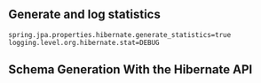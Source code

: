 



## Generate and log statistics
```properties
spring.jpa.properties.hibernate.generate_statistics=true
logging.level.org.hibernate.stat=DEBUG
```
## Schema Generation With the Hibernate API
